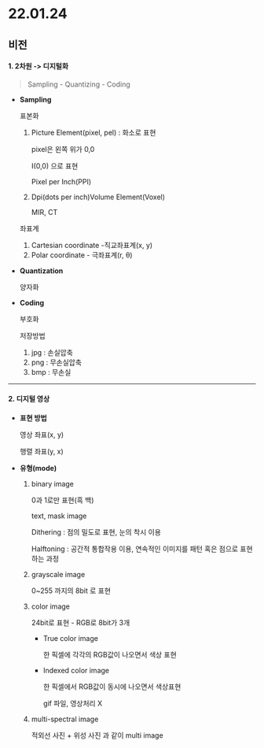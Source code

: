 # 22.01.24

## 비전

#### 1. 2차원 -> 디지털화

> Sampling - Quantizing - Coding

- **Sampling**

  표본화

  1. Picture Element(pixel, pel) : 화소로 표현

     pixel은 왼쪽 위가 0,0

     I(0,0) 으로 표현

     Pixel per Inch(PPI)

  2. Dpi(dots per inch)Volume Element(Voxel)

     MIR, CT

  좌표계

  1. Cartesian coordinate -직교좌표계(x, y)
  2. Polar coordinate - 극좌표계(r, θ)

- **Quantization**

  양자화

- **Coding**

  부호화

  저장방법

  1. jpg : 손실압축
  2. png : 무손실압축
  3. bmp : 무손실 



---

#### 2. 디지털 영상

- **표현 방법**

  영상 좌표(x, y)

  행렬 좌표(y, x)

- **유형(mode)**

  1. binary image

     0과 1로만 표현(흑 백)

     text, mask image

     Dithering : 점의 밀도로 표현, 눈의 착시 이용

     Halftoning : 공간적 통합작용 이용, 연속적인 이미지를 패턴 혹은 점으로 표현하는 과정

  2. grayscale image

     0~255 까지의 8bit 로 표현

  3. color image

     24bit로 표현  - RGB로 8bit가 3개

     - True color image

       한 픽셀에 각각의 RGB값이 나오면서 색상 표현

     - Indexed color image 

       한 픽셀에서 RGB값이 동시에 나오면서 색상표현

       gif 파일, 영상처리 X

  4. multi-spectral image

     적외선 사진 + 위성 사진 과 같이 multi image
